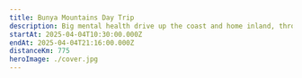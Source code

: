 ```yaml
---
title: Bunya Mountains Day Trip
description: Big mental health drive up the coast and home inland, through the Bunya Mountains
startAt: 2025-04-04T10:30:00.000Z
endAt: 2025-04-04T21:16:00.000Z
distanceKm: 775
heroImage: ./cover.jpg
---
```

